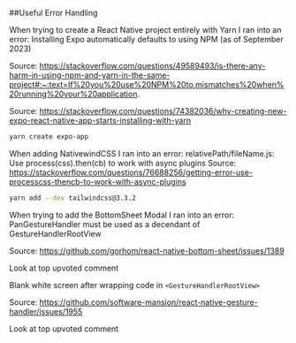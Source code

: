 ##Useful Error Handling

When trying to create a React Native project entirely with Yarn I ran into an error:
Installing Expo automatically defaults to using NPM (as of September 2023)

Source: https://stackoverflow.com/questions/49589493/is-there-any-harm-in-using-npm-and-yarn-in-the-same-project#:~:text=If%20you%20use%20NPM%20to,mismatches%20when%20running%20your%20application.

Source: https://stackoverflow.com/questions/74382036/why-creating-new-expo-react-native-app-starts-installing-with-yarn

```bash
yarn create expo-app
```

When adding NativewindCSS I ran into an error:
relativePath/fileName.js: Use process(css).then(cb) to work with async plugins
Source: https://stackoverflow.com/questions/76688256/getting-error-use-processcss-thencb-to-work-with-async-plugins

```bash
yarn add --dev tailwindcss@3.3.2
```

When trying to add the BottomSheet Modal I ran into an error:
PanGestureHandler must be used as a decendant of GestureHandlerRootView

Source: https://github.com/gorhom/react-native-bottom-sheet/issues/1389

Look at top upvoted comment

Blank white screen after wrapping code in `<GestureHandlerRootView>`

Source: https://github.com/software-mansion/react-native-gesture-handler/issues/1955

Look at top upvoted comment
